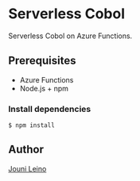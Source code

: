 # Serverless Cobol

Serverless Cobol on Azure Functions.


## Prerequisites

- Azure Functions
- Node.js + npm


### Install dependencies

```
$ npm install
```


## Author

[Jouni Leino](https://github.com/jounile)
